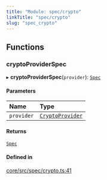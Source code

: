 ```yaml
---
title: "Module: spec/crypto"
linkTitle: "spec/crypto"
slug: "spec_crypto"
---
```


## Functions

### cryptoProviderSpec

▸ **cryptoProviderSpec**(`provider`): [`Spec`](spec_spec.md#spec)

#### Parameters

| Name       | Type                                                       |
| :--------- | :--------------------------------------------------------- |
| `provider` | [`CryptoProvider`](../../interfaces/crypto.CryptoProvider) |

#### Returns

[`Spec`](spec_spec.md#spec)

#### Defined in

[core/src/spec/crypto.ts:41](https://github.com/padloc/padloc/blob/b00eb4fd/packages/core/src/spec/crypto.ts#L41)
